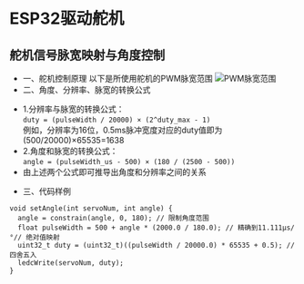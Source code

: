 # ESP32驱动舵机
## 舵机信号脉宽映射与角度控制
- 一、舵机控制原理
以下是所使用舵机的PWM脉宽范围
![PWM脉宽范围](https://i-blog.csdnimg.cn/blog_migrate/3839b394f9183896344d5e36e68762a5.png#pic_center "PWM脉宽范围")
- 二、角度、分辨率、脉宽的转换公式
* 1.分辨率与脉宽的转换公式：
  <br>`duty = (pulseWidth / 20000) × (2^duty_max - 1)`
  <br>例如，分辨率为16位，0.5ms脉冲宽度对应的duty值即为(500/20000)×65535=1638
* 2.角度和脉宽的转换公式：
  <br>`angle = (pulseWidth_us - 500) × (180 / (2500 - 500))`
* 由上述两个公式即可推导出角度和分辨率之间的关系
- 三、代码样例
```
void setAngle(int servoNum, int angle) {
  angle = constrain(angle, 0, 180); // 限制角度范围
  float pulseWidth = 500 + angle * (2000.0 / 180.0); // 精确到11.111μs/°// 绝对值映射
  uint32_t duty = (uint32_t)((pulseWidth / 20000.0) * 65535 + 0.5); // 四舍五入
  ledcWrite(servoNum, duty);
}